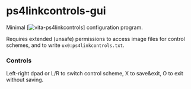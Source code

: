 # ps4linkcontrols-gui

Minimal [![vita-ps4linkcontrols](https://github.com/nowrep/vita-ps4linkcontrols)]
configuration program.

Requires extended (unsafe) permissions to access image files for control
schemes, and to write `ux0:ps4linkcontrols.txt`.

### Controls

Left-right dpad or L/R to switch control scheme, X to save&exit, O to exit without
saving.
